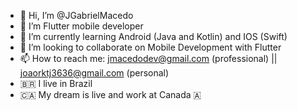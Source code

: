 - 👋 Hi, I’m @JGabrielMacedo
- 👀 I’m Flutter mobile developer
- 🌱 I’m currently learning Android (Java and Kotlin) and IOS (Swift)
- 💞️ I’m looking to collaborate on Mobile Development with Flutter
- 📫 How to reach me: jmacedodev@gmail.com (professional) || joaorktj3636@gmail.com (personal)
- 🇧🇷 I live in Brazil
- 🇨🇦 My dream is live and work at Canada 🇦
<!---
JGabrielMacedo/JGabrielMacedo is a ✨ special ✨ repository because its `README.md` (this file) appears on your GitHub profile.
You can click the Preview link to take a look at your changes.
--->

